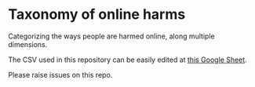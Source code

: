 # Taxonomy of online harms

Categorizing the ways people are harmed online, along multiple dimensions.

The CSV used in this repository can be easily edited at [this Google Sheet](https://docs.google.com/spreadsheets/d/1N-QW_8Rvvjvbw8AqWnaw1pfrlpc68FZy32LnO4tGHjA/edit?usp=sharing).

Please raise issues on this repo.
